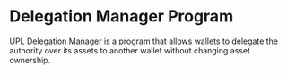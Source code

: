 # Delegation Manager Program

UPL Delegation Manager is a program that allows wallets to delegate the authority over its assets to another wallet without changing asset ownership.
